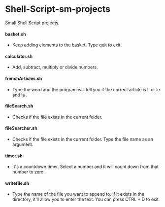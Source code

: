 # Shell-Script-sm-projects
Small Shell Script projects.


#### basket.sh
  - Keep adding elements to the basket. Type quit to exit.
#### calculator.sh
  - Add, subtract, multiply or divide numbers.
#### frenchArticles.sh
  - Type the word and the program will tell you if the correct article is l' or le and la .
#### fileSearch.sh
  - Checks if the file exists in the current folder.
#### fileSearcher.sh
  - Checks if the file exists in the current folder. Type the file name as an argument.
#### timer.sh
  - It's a countdown timer. Select a number and it will count down from that number to zero.
#### writefile.sh
  - Type the name of the file you want to append to. If it exists in the directory, it'll allow you to enter the text. You can press CTRL + D to exit.
